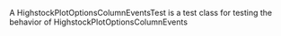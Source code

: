 A HighstockPlotOptionsColumnEventsTest is a test class for testing the behavior of HighstockPlotOptionsColumnEvents